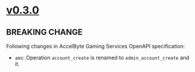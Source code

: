 # [v0.3.0]

## BREAKING CHANGE

Following changes in AccelByte Gaming Services OpenAPI specification:

- `ams`: Operation `account_create` is renamed to `admin_account_create` and it.

[v0.3.0]: https://github.com/AccelByte/accelbyte-python-modular-sdk/compare/services-ams/v0.2.0..services-ams/v0.3.0
